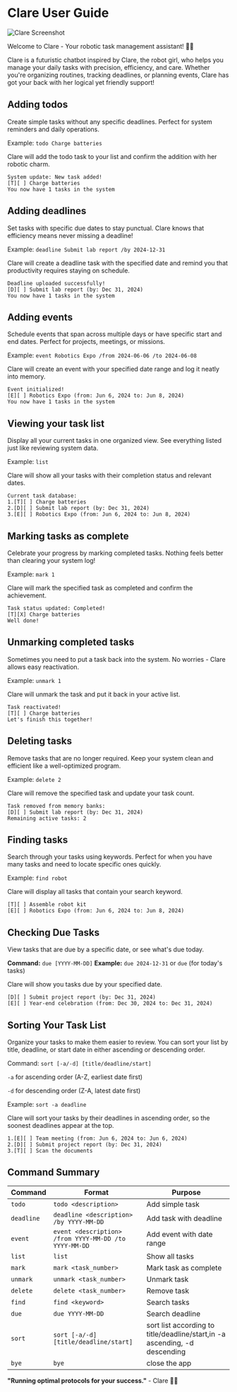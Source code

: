# Clare User Guide

![Clare Screenshot](Ui.png)

Welcome to Clare - Your robotic task management assistant! 🤖✨

Clare is a futuristic chatbot inspired by Clare, the robot girl, who helps you manage your daily tasks with precision, efficiency, and care. Whether you're organizing routines, tracking deadlines, or planning events, Clare has got your back with her logical yet friendly support!

## Adding todos

Create simple tasks without any specific deadlines. Perfect for system reminders and daily operations.

Example: `todo Charge batteries`

Clare will add the todo task to your list and confirm the addition with her robotic charm.

```
System update: New task added!
[T][ ] Charge batteries
You now have 1 tasks in the system
```

## Adding deadlines

Set tasks with specific due dates to stay punctual. Clare knows that efficiency means never missing a deadline!

Example: `deadline Submit lab report /by 2024-12-31`

Clare will create a deadline task with the specified date and remind you that productivity requires staying on schedule.

```
Deadline uploaded successfully!
[D][ ] Submit lab report (by: Dec 31, 2024)
You now have 1 tasks in the system
```

## Adding events

Schedule events that span across multiple days or have specific start and end dates. Perfect for projects, meetings, or missions.

Example: `event Robotics Expo /from 2024-06-06 /to 2024-06-08`

Clare will create an event with your specified date range and log it neatly into memory.


```
Event initialized!
[E][ ] Robotics Expo (from: Jun 6, 2024 to: Jun 8, 2024)
You now have 1 tasks in the system
```

## Viewing your task list

Display all your current tasks in one organized view. See everything listed just like reviewing system data.

Example: `list`

Clare will show all your tasks with their completion status and relevant dates.
```
Current task database:
1.[T][ ] Charge batteries
2.[D][ ] Submit lab report (by: Dec 31, 2024)
3.[E][ ] Robotics Expo (from: Jun 6, 2024 to: Jun 8, 2024)
```

## Marking tasks as complete

Celebrate your progress by marking completed tasks. Nothing feels better than clearing your system log!

Example: `mark 1`

Clare will mark the specified task as completed and confirm the achievement.
```
Task status updated: Completed!
[T][X] Charge batteries
Well done!
```

## Unmarking completed tasks

Sometimes you need to put a task back into the system. No worries - Clare allows easy reactivation.

Example: `unmark 1`

Clare will unmark the task and put it back in your active list.
```
Task reactivated!
[T][ ] Charge batteries
Let's finish this together!
```
## Deleting tasks

Remove tasks that are no longer required. Keep your system clean and efficient like a well-optimized program.

Example: `delete 2`

Clare will remove the specified task and update your task count.
```
Task removed from memory banks:
[D][ ] Submit lab report (by: Dec 31, 2024)
Remaining active tasks: 2
```

## Finding tasks

Search through your tasks using keywords. Perfect for when you have many tasks and need to locate specific ones quickly.

Example: `find robot`

Clare will display all tasks that contain your search keyword.
```
[T][ ] Assemble robot kit
[E][ ] Robotics Expo (from: Jun 6, 2024 to: Jun 8, 2024)
```

## Checking Due Tasks

View tasks that are due by a specific date, or see what's due today.

**Command:** `due [YYYY-MM-DD]`
**Example:** `due 2024-12-31` or `due` (for today's tasks)

Clare will show you tasks due by your specified date.

```
[D][ ] Submit project report (by: Dec 31, 2024)
[E][ ] Year-end celebration (from: Dec 30, 2024 to: Dec 31, 2024)
```

## Sorting Your Task List
Organize your tasks to make them easier to review. You can sort your list by title, deadline, or start date in either ascending or descending order.

Command: `sort [-a/-d] [title/deadline/start]`

`-a` for ascending order (A-Z, earliest date first)

`-d` for descending order (Z-A, latest date first)

Example: `sort -a deadline`

Clare will sort your tasks by their deadlines in ascending order, so the soonest deadlines appear at the top.
```
1.[E][ ] Team meeting (from: Jun 6, 2024 to: Jun 6, 2024)
2.[D][ ] Submit project report (by: Dec 31, 2024)
3.[T][ ] Scan the documents
```
## Command Summary

| Command    | Format                                                | Purpose                                                                    |
|------------|-------------------------------------------------------|----------------------------------------------------------------------------|
| `todo`     | `todo <description>`                                  | Add simple task                                                            |
| `deadline` | `deadline <description> /by YYYY-MM-DD`               | Add task with deadline                                                     |
| `event`    | `event <description> /from YYYY-MM-DD /to YYYY-MM-DD` | Add event with date range                                                  |
| `list`     | `list`                                                | Show all tasks                                                             |
| `mark`     | `mark <task_number>`                                  | Mark task as complete                                                      |
| `unmark`   | `unmark <task_number>`                                | Unmark task                                                                |
| `delete`   | `delete <task_number>`                                | Remove task                                                                |
| `find`     | `find <keyword>`                                      | Search tasks                                                               |
| `due`      | `due YYYY-MM-DD`                                      | Search deadline                                                            |
| `sort`     | `sort [-a/-d] [title/deadline/start]`                 | sort list according to title/deadline/start,in -a ascending, -d descending |
| `bye`      | `bye`                                                 | close the app                                                              |

**"Running optimal protocols for your success."** - Clare 🤖✨
